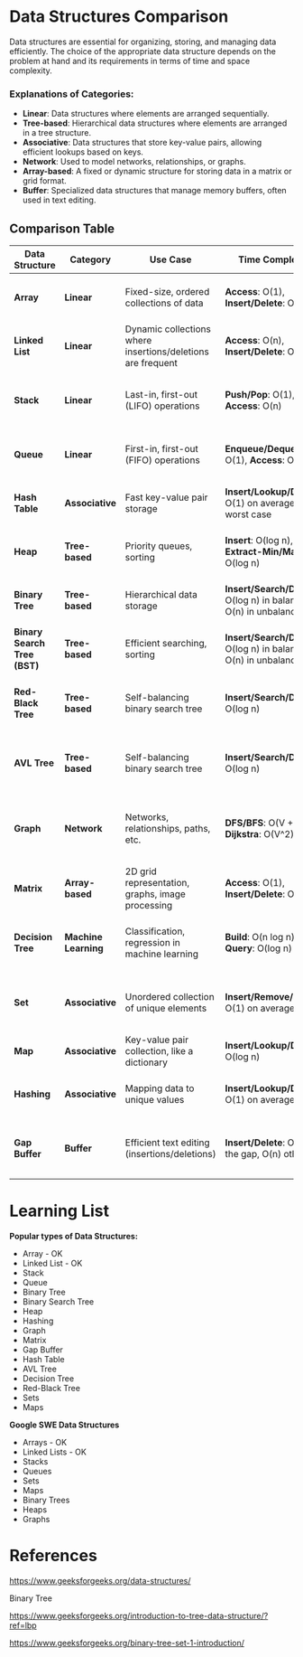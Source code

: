 # Data Structures Comparison

Data structures are essential for organizing, storing, and managing data efficiently. The choice of the appropriate data structure depends on the problem at hand and its requirements in terms of time and space complexity.

### Explanations of Categories:
- **Linear**: Data structures where elements are arranged sequentially.
- **Tree-based**: Hierarchical data structures where elements are arranged in a tree structure.
- **Associative**: Data structures that store key-value pairs, allowing efficient lookups based on keys.
- **Network**: Used to model networks, relationships, or graphs.
- **Array-based**: A fixed or dynamic structure for storing data in a matrix or grid format.
- **Buffer**: Specialized data structures that manage memory buffers, often used in text editing.


## Comparison Table

| **Data Structure**       | **Category**            | **Use Case**                                      | **Time Complexity**                           | **Space Complexity**               | **Advantages**                                             | **Disadvantages**                                        |
|--------------------------|-------------------------|---------------------------------------------------|----------------------------------------------|------------------------------------|------------------------------------------------------------|----------------------------------------------------------|
| **Array**                | **Linear**              | Fixed-size, ordered collections of data           | **Access**: O(1), **Insert/Delete**: O(n)    | O(n)                               | Fast access by index, simple structure                    | Fixed size, inefficient insert/delete at the middle       |
| **Linked List**          | **Linear**              | Dynamic collections where insertions/deletions are frequent | **Access**: O(n), **Insert/Delete**: O(1)    | O(n)                               | Dynamic size, efficient insertions/deletions               | Slow access by index, uses more memory per element       |
| **Stack**                | **Linear**              | Last-in, first-out (LIFO) operations              | **Push/Pop**: O(1), **Access**: O(n)         | O(n)                               | Simple to implement, efficient for recursion/undo actions  | Limited to LIFO, slow access to non-top elements         |
| **Queue**                | **Linear**              | First-in, first-out (FIFO) operations             | **Enqueue/Dequeue**: O(1), **Access**: O(n)   | O(n)                               | Simple to implement, efficient for scheduling tasks       | Limited to FIFO, slow access to non-front elements       |
| **Hash Table**           | **Associative**         | Fast key-value pair storage                      | **Insert/Lookup/Delete**: O(1) on average, O(n) worst case | O(n)                               | Fast access, supports dynamic key-value associations      | Collisions, not ideal for ordered data                   |
| **Heap**                 | **Tree-based**          | Priority queues, sorting                         | **Insert**: O(log n), **Extract-Min/Max**: O(log n) | O(n)                               | Efficient for priority-based problems, supports heap sort | Not efficient for search or ordered access               |
| **Binary Tree**          | **Tree-based**          | Hierarchical data storage                        | **Insert/Search/Delete**: O(log n) in balanced, O(n) in unbalanced | O(n)                               | Hierarchical structure, fast insertion in balanced trees  | Unbalanced trees lead to poor performance                |
| **Binary Search Tree (BST)** | **Tree-based**          | Efficient searching, sorting                     | **Insert/Search/Delete**: O(log n) in balanced, O(n) in unbalanced | O(n)                               | Efficient search and sorted traversal in balanced trees    | Can become unbalanced, leading to poor performance       |
| **Red-Black Tree**       | **Tree-based**          | Self-balancing binary search tree                 | **Insert/Search/Delete**: O(log n)            | O(n)                               | Balances automatically, maintains good worst-case performance | Slightly slower than AVL trees due to balancing method   |
| **AVL Tree**             | **Tree-based**          | Self-balancing binary search tree                 | **Insert/Search/Delete**: O(log n)            | O(n)                               | Always balanced, faster lookups than Red-Black trees       | More complex balancing mechanism, slower insertions      |
| **Graph**                | **Network**             | Networks, relationships, paths, etc.              | **DFS/BFS**: O(V + E), **Dijkstra**: O(V^2)   | O(V + E)                           | Flexible, powerful for complex relationships              | Can be memory intensive, complex algorithms for traversal |
| **Matrix**               | **Array-based**         | 2D grid representation, graphs, image processing  | **Access**: O(1), **Insert/Delete**: O(n)     | O(n^2)                             | Efficient for operations on grids, adjacency matrices     | Space inefficient for sparse matrices                    |
| **Decision Tree**        | **Machine Learning**    | Classification, regression in machine learning    | **Build**: O(n log n), **Query**: O(log n)    | O(n)                               | Easy to interpret, handles both numeric and categorical data | Prone to overfitting, requires large amounts of data     |
| **Set**                  | **Associative**         | Unordered collection of unique elements           | **Insert/Remove/Search**: O(1) on average      | O(n)                               | Fast membership checks, no duplicates                      | No ordering, slower for large datasets with complex elements |
| **Map**                  | **Associative**         | Key-value pair collection, like a dictionary      | **Insert/Lookup/Delete**: O(log n)            | O(n)                               | Fast lookup and updates based on keys                      | Slower than hash tables for simple lookups               |
| **Hashing**              | **Associative**         | Mapping data to unique values                     | **Insert/Lookup/Delete**: O(1) on average     | O(n)                               | Very fast lookups, ideal for unique element identification | Collisions, not ideal for ordered data                   |
| **Gap Buffer**           | **Buffer**              | Efficient text editing (insertions/deletions)     | **Insert/Delete**: O(1) at the gap, O(n) otherwise | O(n)                               | Efficient for text manipulation, especially in editors     | Can become inefficient when gap is near the array end    |

# Learning List

**Popular types of Data Structures:**
- Array - OK
- Linked List - OK
- Stack
- Queue
- Binary Tree
- Binary Search Tree
- Heap
- Hashing
- Graph
- Matrix
- Gap Buffer
- Hash Table
- AVL Tree
- Decision Tree
- Red-Black Tree
- Sets
- Maps

**Google SWE Data Structures**
- Arrays - OK
- Linked Lists - OK
- Stacks
- Queues
- Sets
- Maps
- Binary Trees
- Heaps
- Graphs

# References

https://www.geeksforgeeks.org/data-structures/

Binary Tree

https://www.geeksforgeeks.org/introduction-to-tree-data-structure/?ref=lbp

https://www.geeksforgeeks.org/binary-tree-set-1-introduction/

